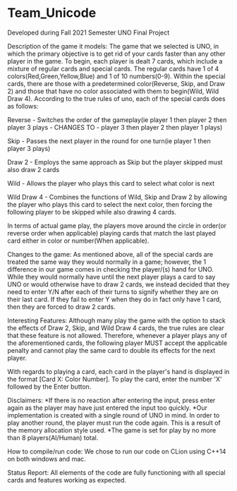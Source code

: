 # Team_Unicode
Developed during Fall 2021 Semester
UNO Final Project

Description of the game it models: 
The game that we selected is UNO, in which the primary objective is to get rid of your cards faster than any other player in the game. To begin, each player is dealt 7 cards, which include a mixture of regular cards and special cards. The regular cards have 1 of 4 colors(Red,Green,Yellow,Blue) and 1 of 10 numbers(0-9). Within the special cards, there are those with a predetermined color(Reverse, Skip, and Draw 2) and those that have no color associated with them to begin(Wild, Wild Draw 4). According to the true rules of uno, each of the special cards does as follows:

Reverse - Switches the order of the gameplay(ie player 1 then player 2 then player 3 plays -  CHANGES TO - player 3 then player 2 then player 1 plays)

Skip - Passes the next player in the round for one turn(ie player 1 then player 3 plays)

Draw 2 - Employs the same approach as Skip but the player skipped must also draw 2 cards

Wild - Allows the player who plays this card to select what color is next

Wild Draw 4 - Combines the functions of Wild, Skip and Draw 2 by allowing the player who plays this card to select the next color, then forcing the following player to be skipped while also drawing 4 cards. 

In terms of actual game play, the players move around the circle in order(or reverse order when applicable) playing cards that match the last played card either in color or number(When applicable). 

Changes to the game: 
As mentioned above, all of the special cards are treated the same way they would normally in a game; however, the 1 difference in our game comes in checking the player/(s) hand for UNO. While they would normally have until the next player plays a card to say UNO or would otherwise have to draw 2 cards, we instead decided that they need to enter Y/N after each of their turns to signify whether they are on their last card. If they fail to enter Y when they do in fact only have 1 card, then they are forced to draw 2 cards.

Interesting Features: 
Although many play the game with the option to stack the effects of Draw 2, Skip, and Wild Draw 4 cards, the true rules are clear that these feature is not allowed. Therefore, whenever a player plays any of the aforementioned cards, the following player MUST accept the applicable penalty and cannot play the same card to double its effects for the next player.

With regards to playing a card, each card in the player's hand is displayed in the format [Card X: Color Number]. To play the card, enter the number 'X' followed by the Enter button.

Disclaimers: 
*If there is no reaction after entering the input, press enter again as the player may have just entered the input too quickly.
*Our implementation is created with a single round of UNO in mind. In order to play another round, the player must run the code again. This is a result of the memory allocation style used.
*The game is set for play by no more than 8 players(AI/Human) total.

How to compile/run code: We chose to run our code on CLion using C++14 on both windows and mac.

Status Report: All elements of the code are fully functioning with all special cards and features working as expected.
